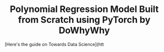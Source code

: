 <h1 align = 'center'>Polynomial Regression Model Built from Scratch using PyTorch by DoWhyWhy</h1>

[Here's the guide on Towards Data Science](htt
